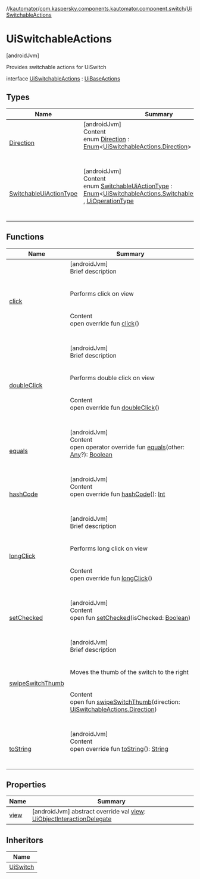 //[kautomator](../../index.md)/[com.kaspersky.components.kautomator.component.switch](../index.md)/[UiSwitchableActions](index.md)



# UiSwitchableActions  
 [androidJvm] 

Provides switchable actions for UiSwitch

interface [UiSwitchableActions](index.md) : [UiBaseActions](../../com.kaspersky.components.kautomator.component.common.actions/-ui-base-actions/index.md)   


## Types  
  
|  Name|  Summary| 
|---|---|
| [Direction](-direction/index.md)| [androidJvm]  <br>Content  <br>enum [Direction](-direction/index.md) : [Enum](https://kotlinlang.org/api/latest/jvm/stdlib/kotlin/-enum/index.html)<[UiSwitchableActions.Direction](-direction/index.md)>   <br><br><br>
| [SwitchableUiActionType](-switchable-ui-action-type/index.md)| [androidJvm]  <br>Content  <br>enum [SwitchableUiActionType](-switchable-ui-action-type/index.md) : [Enum](https://kotlinlang.org/api/latest/jvm/stdlib/kotlin/-enum/index.html)<[UiSwitchableActions.SwitchableUiActionType](-switchable-ui-action-type/index.md)> , [UiOperationType](../../com.kaspersky.components.kautomator.intercept.operation/-ui-operation-type/index.md)  <br><br><br>


## Functions  
  
|  Name|  Summary| 
|---|---|
| [click](../../com.kaspersky.components.kautomator.component.common.actions/-ui-base-actions/click.md)| [androidJvm]  <br>Brief description  <br><br><br>Performs click on view<br><br>  <br>Content  <br>open override fun [click](../../com.kaspersky.components.kautomator.component.common.actions/-ui-base-actions/click.md)()  <br><br><br>
| [doubleClick](../../com.kaspersky.components.kautomator.component.common.actions/-ui-base-actions/double-click.md)| [androidJvm]  <br>Brief description  <br><br><br>Performs double click on view<br><br>  <br>Content  <br>open override fun [doubleClick](../../com.kaspersky.components.kautomator.component.common.actions/-ui-base-actions/double-click.md)()  <br><br><br>
| [equals](https://kotlinlang.org/api/latest/jvm/stdlib/kotlin/-any/equals.html)| [androidJvm]  <br>Content  <br>open operator override fun [equals](https://kotlinlang.org/api/latest/jvm/stdlib/kotlin/-any/equals.html)(other: [Any](https://kotlinlang.org/api/latest/jvm/stdlib/kotlin/-any/index.html)?): [Boolean](https://kotlinlang.org/api/latest/jvm/stdlib/kotlin/-boolean/index.html)  <br><br><br>
| [hashCode](https://kotlinlang.org/api/latest/jvm/stdlib/kotlin/-any/hash-code.html)| [androidJvm]  <br>Content  <br>open override fun [hashCode](https://kotlinlang.org/api/latest/jvm/stdlib/kotlin/-any/hash-code.html)(): [Int](https://kotlinlang.org/api/latest/jvm/stdlib/kotlin/-int/index.html)  <br><br><br>
| [longClick](../../com.kaspersky.components.kautomator.component.common.actions/-ui-base-actions/long-click.md)| [androidJvm]  <br>Brief description  <br><br><br>Performs long click on view<br><br>  <br>Content  <br>open override fun [longClick](../../com.kaspersky.components.kautomator.component.common.actions/-ui-base-actions/long-click.md)()  <br><br><br>
| [setChecked](set-checked.md)| [androidJvm]  <br>Content  <br>open fun [setChecked](set-checked.md)(isChecked: [Boolean](https://kotlinlang.org/api/latest/jvm/stdlib/kotlin/-boolean/index.html))  <br><br><br>
| [swipeSwitchThumb](swipe-switch-thumb.md)| [androidJvm]  <br>Brief description  <br><br><br>Moves the thumb of the switch to the right<br><br>  <br>Content  <br>open fun [swipeSwitchThumb](swipe-switch-thumb.md)(direction: [UiSwitchableActions.Direction](-direction/index.md))  <br><br><br>
| [toString](https://kotlinlang.org/api/latest/jvm/stdlib/kotlin/-any/to-string.html)| [androidJvm]  <br>Content  <br>open override fun [toString](https://kotlinlang.org/api/latest/jvm/stdlib/kotlin/-any/to-string.html)(): [String](https://kotlinlang.org/api/latest/jvm/stdlib/kotlin/-string/index.html)  <br><br><br>


## Properties  
  
|  Name|  Summary| 
|---|---|
| [view](index.md#com.kaspersky.components.kautomator.component.switch/UiSwitchableActions/view/#/PointingToDeclaration/)|  [androidJvm] abstract override val [view](index.md#com.kaspersky.components.kautomator.component.switch/UiSwitchableActions/view/#/PointingToDeclaration/): [UiObjectInteractionDelegate](../../com.kaspersky.components.kautomator.intercept.delegate/-ui-object-interaction-delegate/index.md)   <br>


## Inheritors  
  
|  Name| 
|---|
| [UiSwitch](../-ui-switch/index.md)

